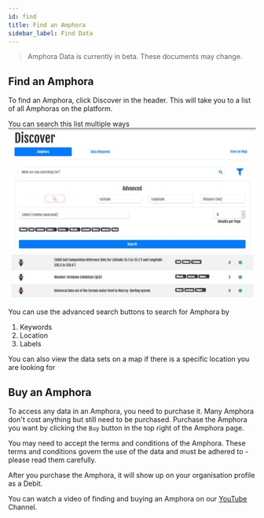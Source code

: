 ```yaml
---
id: find
title: Find an Amphora
sidebar_label: Find Data
---
```


> Amphora Data is currently in beta. These documents may change.


## Find an Amphora

To find an Amphora, click Discover in the header. This will take you to a list of all Amphoras on the platform. 

You can search this list multiple ways 
![Search Data Market, Screenshot](/docs/assets/screenshots/DataMarketSearch.jpg)

You can use the advanced search buttons to search for Amphora by 
1) Keywords
2) Location
3) Labels

You can also view the data sets on a map if there is a specific location you are looking for

## Buy an Amphora

To access any data in an Amphora, you need to purchase it. Many Amphora don't cost anything but still need to be purchased. Purchase the Amphora you want by clicking the `Buy` button in the top right of the Amphora page. 

You may need to accept the terms and conditions of the Amphora. These terms and conditions govern the use of the data and must be adhered to -  please read them carefully.

After you purchase the Amphora, it will show up on your organisation profile as a Debit.

You can watch a video of finding and buying an Amphora on our [YouTube](https://www.youtube.com/watch?v=6TQkfAf0v_g) Channel.